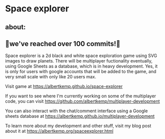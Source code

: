 # Space explorer
## about:
## 🎉we've reached over 100 commits!💯
Space explorer is a 2d black and white space exploration game using SVG images to draw planets. There will be multiplayer fuctionality eventually, using Google Sheets as a database, which is in heavy development. Yes, it is only for users with google accounts that will be added to the game, and very small scale with only like 20 users max.

Visit game at https://albertkemp.github.io/space-explorer

If you want to see where I'm currently working on some of the multiplayer code, you can visit https://github.com/albertkemp/multiplayer-development

You can also interact with the chat/comment interface using a Google sheets database at https://albertkemp.github.io/multiplayer-development

To learn more about my development and other stuff, visit my blog post about it at https://albertkemp.org/spaceexplorer.html
